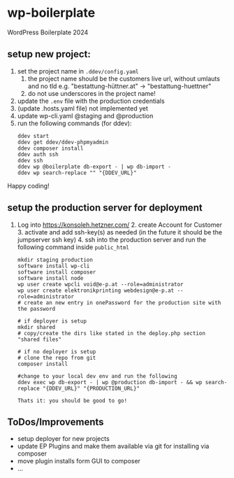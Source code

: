# wp-boilerplate
WordPress Boilerplate 2024

## setup new project:

1. set the project name in `.ddev/config.yaml`
   1. the project name should be the customers live url, without umlauts and no tld e.g. "bestattung-hüttner.at" -> "bestattung-huettner"
   2. do not use underscores in the project name!
2. update the `.env` file with the production credentials
3. (update .hosts.yaml file) not implemented yet
4. update wp-cli.yaml @staging and @production
5. run the following commands (for ddev):
   ```
   ddev start
   ddev get ddev/ddev-phpmyadmin 
   ddev composer install
   ddev auth ssh 
   ddev ssh 
   ddev wp @boilerplate db-export - | wp db-import -
   ddev wp search-replace "" "{DDEV_URL}"
   ```
   
Happy coding! 

## setup the production server for deployment

1. Log into https://konsoleh.hetzner.com/
   2. create Account for Customer
   3. activate and add ssh-key(s) as needed (in the future it should be the jumpserver ssh key)
   4. ssh into the production server and run the following command inside `public_html`
      ```shell
      mkdir staging production
      software install wp-cli
      software install composer
      software install node
      wp user create wpcli void@e-p.at --role=administrator
      wp user create elektronikprinting webdesign@e-p.at --role=administrator
      # create an new entry in onePassword for the production site with the password 
      
      # if deployer is setup
      mkdir shared
      # copy/create the dirs like stated in the deploy.php section "shared files"
      
      # if no deployer is setup
      # clone the repo from git
      composer install
      
      #change to your local dev env and run the following
      ddev exec wp db-export - | wp @production db-import - && wp search-replace "{DDEV_URL}" "{PRODUCTION_URL}"
      
      Thats it: you should be good to go!
      
      ```


## ToDos/Improvements

- setup deployer for new projects
- update EP Plugins and make them available via git for installing via composer
- move plugin installs form GUI to composer
- ...